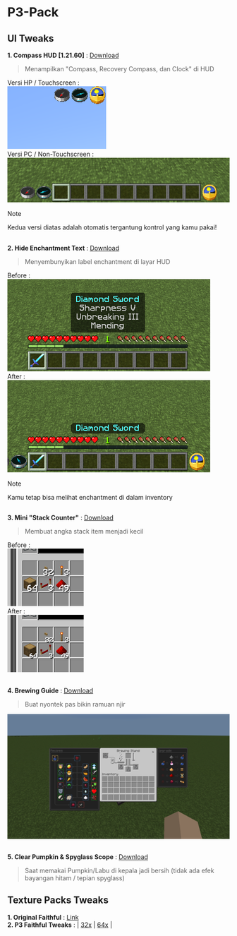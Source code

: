 # P3-Pack

## UI Tweaks
**1. Compass HUD [1.21.60]** : [Download](https://github.com/Xodernz/P3-Pack/releases/download/all/P3.Compass.HUD.mcpack)
>Menampilkan "Compass, Recovery Compass, dan Clock" di HUD

Versi HP / Touchscreen :\
![](https://github.com/Xodernz/P3-Pack/blob/main/Images/compass%20ts.png)\
Versi PC / Non-Touchscreen :\
![](https://github.com/Xodernz/P3-Pack/blob/main/Images/compass%20non%20ts.png)
>[!Note]
>Kedua versi diatas adalah otomatis tergantung kontrol yang kamu pakai!
##
**2. Hide Enchantment Text** : [Download](https://github.com/Xodernz/P3-Pack/releases/download/all/Hide.Enchant.mcpack)
>Menyembunyikan label enchantment di layar HUD

Before :\
![](https://github.com/Xodernz/P3-Pack/blob/main/Images/Hide%20Enchant%20Before.png)\
After :\
![](https://github.com/Xodernz/P3-Pack/blob/main/Images/Hide%20Enchant%20After.png)
>[!Note]
>Kamu tetap bisa melihat enchantment di dalam inventory
##
**3. Mini "Stack Counter"** : [Download](https://github.com/Xodernz/P3-Pack/releases/download/all/mini.stack.counter.mcpack)
>Membuat angka stack item menjadi kecil

Before :\
![](https://github.com/Xodernz/P3-Pack/blob/main/Images/Stk%20Count%20B.png)\
After :\
![](https://github.com/Xodernz/P3-Pack/blob/main/Images/Stk%20Count%20A.png)
##
**4. Brewing Guide** : [Download](https://github.com/Xodernz/P3-Pack/releases/download/all/mini.stack.counter.mcpack)
>Buat nyontek pas bikin ramuan njir

![](https://github.com/Xodernz/P3-Pack/blob/main/Images/Brew%20Guide.png)
##
**5. Clear Pumpkin & Spyglass Scope** : [Download](https://github.com/Xodernz/P3-Pack/releases/download/all/Clear.Pumpkin.Spyglass.mcpack)
>Saat memakai Pumpkin/Labu di kepala jadi bersih (tidak ada efek bayangan hitam / tepian spyglass)
##
## Texture Packs Tweaks
**1. Original Faithful** : [Link](https://faithfulpack.net/)\
**2. P3 Faithful Tweaks** : | [32x](https://github.com/Xodernz/P3-Pack/releases/download/all/P3.Faithfull.Tweaks.32x.mcpack) | [64x](https://github.com/Xodernz/P3-Pack/releases/download/all/P3.Faithfull.Tweaks.64x.mcpack) |
